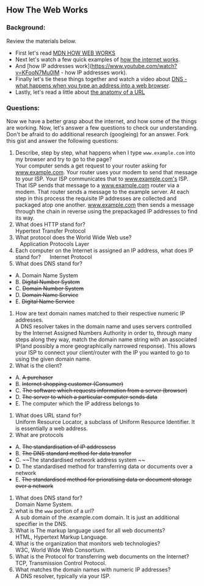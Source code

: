 ## How The Web Works

### Background:

Review the materials below.

* First let's read [MDN HOW WEB WORKS](https://developer.mozilla.org/en-US/Learn/Common_questions/How_does_the_Internet_work)
* Next let's watch a few quick examples of [how the internet works](https://www.youtube.com/watch?v=7_LPdttKXPc).
* And [how IP addresses work](https://www.youtube.com/watch?v=KFooN7Mu0IM   - how IP addresses work).
* Finally let's tie these things together and watch a video about [DNS - what happens when you type an address into a web browser](https://www.youtube.com/watch?v=72snZctFFtA).
* Lastly, let's read a little about [the anatomy of a URL](https://doepud.co.uk/blog/anatomy-of-a-url)

### Questions:

Now we have a better grasp about the internet, and how some of the things are working. Now, let's answer a few questions to check our understanding. Don't be afraid to do additional research (googleing) for an answer. Fork this gist and answer the following questions:

1. Describe, step by step, what happens when I type `www.example.com` into my browser and try to go to the page?  
    Your computer sends a get request to your router asking for www.example.com. Your router uses your modem to send that message to your ISP. Your ISP communicates that to www.example.com's ISP. That ISP sends that message to a www.example.com router via a modem. That router sends a message to the example server. At each step in this process the requisite IP addresses are collected and packaged atop one another. www.example.com then sends a message through the chain in reverse using the prepackaged IP addresses to find its way.  
1.  What does HTTP stand for?  
    Hypertext Transfer Protocol  
1. 	What protocol does the World Wide Web use?  
    Application Protocols Layer  
1. 	Each computer on the Internet is assigned an IP address, what does IP stand for?  
    Internet Protocol  
1. 	What does DNS stand for?  
  * A. Domain Name System
  * B. ~~Digital Number System~~
  * C. ~~Domain Number System~~
  * D. ~~Domain Name Service~~
  * E. ~~Digital Name Service~~
1. 	How are text domain names matched to their respective numeric IP addresses.  
    A DNS resolver takes in the domain name and uses servers controlled by the Internet Assigned Numbers Authority in order to, through many steps along they way, match the domain name string with an associated IP(and possibly a more geographically narrowed response). This allows your ISP to connect your client/router with the IP you wanted to go to using the given domain name.  
1. 	What is the client?
  * A. ~~A purchaser~~
  * B. ~~Internet shopping customer (Consumer)~~
  * C. ~~The software which requests information from a server (browser)~~
  * D. ~~The server to which a particular computer sends data~~
  * E. The computer which the IP address belongs to
1. 	What does URL stand for?  
    Uniform Resource Locator, a subclass of Uniform Resource Identifier. It is essentially a web address.  
1. 	What are protocols 
 * A. ~~The standardisation of IP addressess~~
 * B. ~~The DNS standard method for data transfer~~
 * C.	~~The standardised network address system ~~
 * D.	The standardised method for transferring data or documents over a network
 * E.	~~The standardised method for prioratising data or document storage over a network~~
1. What does DNS stand for?  
    Domain Name System.  
1. what is the `www` portion of a url?  
    A sub domain of the .example.com domain. It is just an additional specifier in the DNS.  
1. What is The markup language used for all web documents?  
    HTML, Hypertext Markup Language.  
1. What is the organization that monitors web technologies?  
    W3C, World Wide Web Consortium.  
1. What is the Protocol for transferring web documents on the Internet?  
    TCP, Transmission Control Protocol.  
1. What matches the domain names with numeric IP addresses?  
    A DNS resolver, typically via your ISP.  





